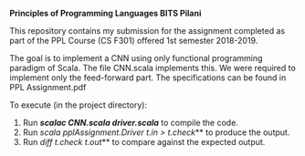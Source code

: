 **Principles of Programming Languages BITS Pilani**

This repository contains my submission for the assignment completed as part of the PPL Course (CS F301) offered 1st semester 2018-2019.

The goal is to implement a CNN using only functional programming paradigm of Scala. The file CNN.scala implements this. We were required to implement only the feed-forward part. The specifications can be found in PPL Assignment.pdf

To execute (in the project directory):
1. Run ***scalac CNN.scala driver.scala*** to compile the code.
2. Run ***scala pplAssignment.Driver t*.in > t*.check*** to produce the output.
3. Run ***diff t*.check t*.out*** to compare against the expected output.